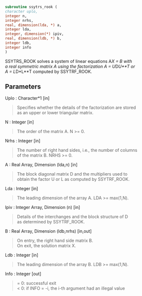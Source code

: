 ```fortran  
subroutine ssytrs_rook (  
character uplo,  
integer n,  
integer nrhs,  
real, dimension(lda, *) a,  
integer lda,  
integer, dimension(*) ipiv,  
real, dimension(ldb, *) b,  
integer ldb,  
integer info  
)  
```  
  
SSYTRS_ROOK solves a system of linear equations A*X = B with  
a real symmetric matrix A using the factorization A = U*D*U**T or  
A = L*D*L**T computed by SSYTRF_ROOK.  
  
## Parameters  
Uplo : Character*1 [in]  
> Specifies whether the details of the factorization are stored  
> as an upper or lower triangular matrix.  
  
N : Integer [in]  
> The order of the matrix A.  N >= 0.  
  
Nrhs : Integer [in]  
> The number of right hand sides, i.e., the number of columns  
> of the matrix B.  NRHS >= 0.  
  
A : Real Array, Dimension (lda,n) [in]  
> The block diagonal matrix D and the multipliers used to  
> obtain the factor U or L as computed by SSYTRF_ROOK.  
  
Lda : Integer [in]  
> The leading dimension of the array A.  LDA >= max(1,N).  
  
Ipiv : Integer Array, Dimension (n) [in]  
> Details of the interchanges and the block structure of D  
> as determined by SSYTRF_ROOK.  
  
B : Real Array, Dimension (ldb,nrhs) [in,out]  
> On entry, the right hand side matrix B.  
> On exit, the solution matrix X.  
  
Ldb : Integer [in]  
> The leading dimension of the array B.  LDB >= max(1,N).  
  
Info : Integer [out]  
> = 0:  successful exit  
> < 0:  if INFO = -i, the i-th argument had an illegal value  
  
